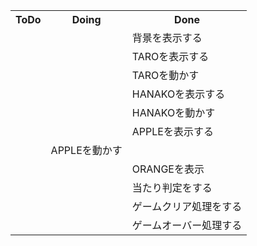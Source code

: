 
<table>
<tr>
    <th>ToDo</th>
    <th>Doing</th>
    <th>Done</th>
    </tr>
    <tr>
      <td>　</td>
      <td>　</td>
      <td>背景を表示する</td>
    </tr>
    <tr>
      <td>　</td>
      <td>　</td>
      <td>TAROを表示する</td>
    </tr>
    <tr>
      <td> </td>
      <td>　</td>
      <td>TAROを動かす</td>
    </tr>
        <tr>
      <td> </td>
      <td>　</td>
      <td>HANAKOを表示する</td>
    </tr>
        <tr>
      <td> </td>
      <td>　</td>
      <td>HANAKOを動かす</td>
    </tr>
        <tr>
      <td> </td>
      <td>　</td>
      <td>APPLEを表示する</td>
    </tr>
        <tr>
      <td> </td>
      <td>APPLEを動かす</td>
      <td>　</td>
    </tr>
        <tr>
      <td> </td>
      <td>　</td>
      <td>ORANGEを表示</td>
    </tr>
        <tr>
      <td> </td>
      <td>　</td>
      <td>当たり判定をする</td>
    </tr>
        <tr>
      <td> </td>
      <td>　</td>
      <td>ゲームクリア処理をする</td>
    </tr>
        <tr>
      <td> </td>
      <td>　</td>
      <td>ゲームオーバー処理する</td>
    </tr>
</table>